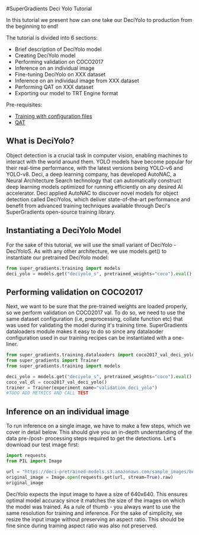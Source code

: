 #SuperGradients Deci Yolo Tutorial

In this tutorial we present how can one take our DeciYolo to production from the beginning to end!

The tutorial is divided into 6 sections:
- Brief description of DeciYolo model
- Creating DeciYolo model
- Performing validation on COCO2017
- Inference on an individual image
- Fine-tuning DeciYolo on XXX dataset
- Inference on an individaul image from XXX dataset
- Performing QAT on XXX dataset
- Exporting our model to TRT Engine format

Pre-requisites:
- [Training with configuration files](https://github.com/Deci-AI/super-gradients/blob/master/documentation/source/configuration_files.md)
- [QAT](https://github.com/Deci-AI/super-gradients/blob/master/documentation/source/ptq_qat.md)

## What is DeciYolo?

Object detection is a crucial task in computer vision, enabling machines to interact with the world around them. YOLO models have become popular for their real-time performance, with the latest versions being YOLO-v6 and YOLO-v8.
Deci, a deep learning company, has developed AutoNAC, a Neural Architecture Search technology that can automatically construct deep learning models optimized for running efficiently on any desired AI accelerator.
Deci applied AutoNAC to discover novel models for object detection called DeciYolos, which deliver state-of-the-art performance and benefit from advanced training techniques available through Deci's SuperGradients open-source training library.

## Instantiating a DeciYolo Model
For the sake of this tutorial, we will use the small variant of DeciYolo - DeciYoloS.
As with any other architecture, we use models.get() to instantiate our pretrained DeciYolo model:
```python
from super_gradients.training import models
deci_yolo = models.get("deciyolo_s", pretrained_weights="coco").eval()
```
## Performing validation on COCO2017

Next, we want to be sure that the pre-trained weights are loaded properly, so we perform validation on COCO2017 val.
To do so, we need to use the same dataset configuration (i.e, preprocessing, collate function etc) that was used for validating the model during it's training time.
SuperGradients dataloaders module makes it easy to do so since any datalaoder configuration used in our training recipes can be instantiated with a one-liner.
```python
from super_gradients.training.dataloaders import coco2017_val_deci_yolo
from super_gradients import Trainer
from super_gradients.training import models

deci_yolo = models.get("deciyolo_s", pretrained_weights="coco").eval()
coco_val_dl = coco2017_val_deci_yolo()
trainer = Trainer(experiment_name="validation_deci_yolo")
#TODO ADD METRICS AND CALL TEST
```

## Inference on an individual image

To run inference on a single image, we have to make a few steps, which we cover in detail below. This should give you an in-depth understanding of the data pre-/post- processing steps required to get the detections.
Let's download our test image first:


```python
import requests
from PIL import Image

url = "https://deci-pretrained-models.s3.amazonaws.com/sample_images/beatles-abbeyroad.jpg"
original_image = Image.open(requests.get(url, stream=True).raw)
original_image
```

DeciYolo expects the input image to have a size of 640x640. This ensures optimal model accuracy since it matches the size of the images on which the model was trained. As a rule of thumb - you always want to use the same resolution for training and inference.
For the sake of simplicity, we resize the input image without preserving an aspect ratio. This should be fine since during training aspect ratio was also not preserved.

